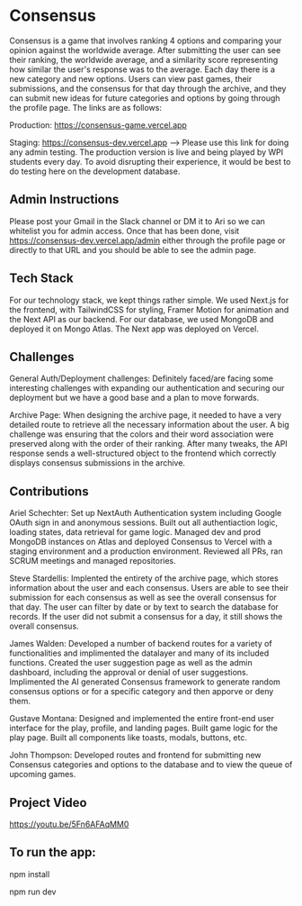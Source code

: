 # Consensus

Consensus is a game that involves ranking 4 options and comparing your opinion against the worldwide average. After submitting the user can see their ranking, the worldwide average, and a similarity score representing how similar the user's response was to the average. Each day there is a new category and new options. Users can view past games, their submissions, and the consensus for that day through the archive, and they can submit new ideas for future categories and options by going through the profile page. The links are as follows:

Production: https://consensus-game.vercel.app

Staging: https://consensus-dev.vercel.app  --> Please use this link for doing any admin testing. The production version is live and being played by WPI students every day. To avoid disrupting their experience, it would be best to do testing here on the development database. 

## Admin Instructions 
Please post your Gmail in the Slack channel or DM it to Ari so we can whitelist you for admin access. Once that has been done, visit https://consensus-dev.vercel.app/admin either through the profile page or directly to that URL and you should be able to see the admin page. 

## Tech Stack
For our technology stack, we kept things rather simple. We used Next.js for the frontend, with TailwindCSS for styling, Framer Motion for animation and the Next API as our backend. For our database, we used MongoDB and deployed it on Mongo Atlas. The Next app was deployed on Vercel.

## Challenges

General Auth/Deployment challenges: Definitely faced/are facing some interesting challenges with expanding our authentication and securing our deployment but we have a good base and a plan to move forwards.

Archive Page: When designing the archive page, it needed to have a very detailed route to retrieve all the necessary information about the user. A big challenge was ensuring that the colors and their word association were preserved along with the order of their ranking. After many tweaks, the API response sends a well-structured object to the frontend which correctly displays consensus submissions in the archive. 

## Contributions

Ariel Schechter: Set up NextAuth Authentication system including Google OAuth sign in and anonymous sessions. Built out all authentiaction logic, loading states, data retrieval for game logic. Managed dev and prod MongoDB instances on Atlas and deployed Consensus to Vercel with a staging environment and a production environment. Reviewed all PRs, ran SCRUM meetings and managed repositories. 

Steve Stardellis: Implented the entirety of the archive page, which stores information about the user and each consensus. Users are able to see their submission for each consensus as well as see the overall consensus for that day. The user can filter by date or by text to search the database for records. If the user did not submit a consensus for a day, it still shows the overall consensus.

James Walden: Developed a number of backend routes for a variety of functionalities and implimented the datalayer and many of its included functions. Created the user suggestion page as well as the admin dashboard, including the approval or denial of user suggestions. Implimented the AI generated Consensus framework to generate random consensus options or for a specific category and then apporve or deny them.

Gustave Montana: Designed and implemented the entire front-end user interface for the play, profile, and landing pages. Built game logic for the play page. Built all components like toasts, modals, buttons, etc.

John Thompson: Developed routes and frontend for submitting new Consensus categories and options to the database and to view the queue of upcoming games.

## Project Video
https://youtu.be/5Fn6AFAqMM0

## To run the app:

npm install

npm run dev

